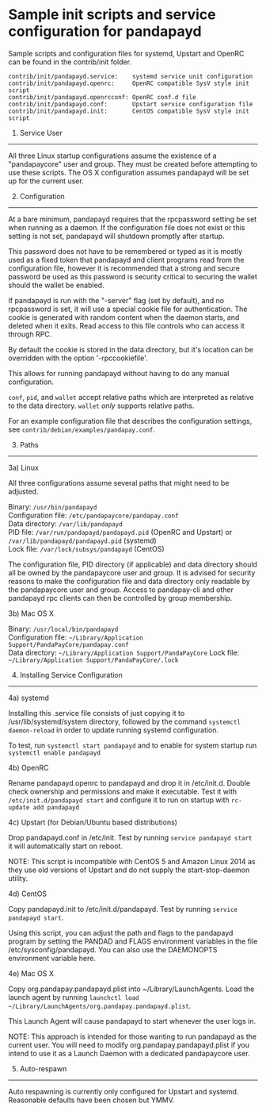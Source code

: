 Sample init scripts and service configuration for pandapayd
==========================================================

Sample scripts and configuration files for systemd, Upstart and OpenRC
can be found in the contrib/init folder.

    contrib/init/pandapayd.service:    systemd service unit configuration
    contrib/init/pandapayd.openrc:     OpenRC compatible SysV style init script
    contrib/init/pandapayd.openrcconf: OpenRC conf.d file
    contrib/init/pandapayd.conf:       Upstart service configuration file
    contrib/init/pandapayd.init:       CentOS compatible SysV style init script

1. Service User
---------------------------------

All three Linux startup configurations assume the existence of a "pandapaycore" user
and group.  They must be created before attempting to use these scripts.
The OS X configuration assumes pandapayd will be set up for the current user.

2. Configuration
---------------------------------

At a bare minimum, pandapayd requires that the rpcpassword setting be set
when running as a daemon.  If the configuration file does not exist or this
setting is not set, pandapayd will shutdown promptly after startup.

This password does not have to be remembered or typed as it is mostly used
as a fixed token that pandapayd and client programs read from the configuration
file, however it is recommended that a strong and secure password be used
as this password is security critical to securing the wallet should the
wallet be enabled.

If pandapayd is run with the "-server" flag (set by default), and no rpcpassword is set,
it will use a special cookie file for authentication. The cookie is generated with random
content when the daemon starts, and deleted when it exits. Read access to this file
controls who can access it through RPC.

By default the cookie is stored in the data directory, but it's location can be overridden
with the option '-rpccookiefile'.

This allows for running pandapayd without having to do any manual configuration.

`conf`, `pid`, and `wallet` accept relative paths which are interpreted as
relative to the data directory. `wallet` *only* supports relative paths.

For an example configuration file that describes the configuration settings,
see `contrib/debian/examples/pandapay.conf`.

3. Paths
---------------------------------

3a) Linux

All three configurations assume several paths that might need to be adjusted.

Binary:              `/usr/bin/pandapayd`  
Configuration file:  `/etc/pandapaycore/pandapay.conf`  
Data directory:      `/var/lib/pandapayd`  
PID file:            `/var/run/pandapayd/pandapayd.pid` (OpenRC and Upstart) or `/var/lib/pandapayd/pandapayd.pid` (systemd)  
Lock file:           `/var/lock/subsys/pandapayd` (CentOS)  

The configuration file, PID directory (if applicable) and data directory
should all be owned by the pandapaycore user and group.  It is advised for security
reasons to make the configuration file and data directory only readable by the
pandapaycore user and group.  Access to pandapay-cli and other pandapayd rpc clients
can then be controlled by group membership.

3b) Mac OS X

Binary:              `/usr/local/bin/pandapayd`  
Configuration file:  `~/Library/Application Support/PandaPayCore/pandapay.conf`  
Data directory:      `~/Library/Application Support/PandaPayCore`
Lock file:           `~/Library/Application Support/PandaPayCore/.lock`

4. Installing Service Configuration
-----------------------------------

4a) systemd

Installing this .service file consists of just copying it to
/usr/lib/systemd/system directory, followed by the command
`systemctl daemon-reload` in order to update running systemd configuration.

To test, run `systemctl start pandapayd` and to enable for system startup run
`systemctl enable pandapayd`

4b) OpenRC

Rename pandapayd.openrc to pandapayd and drop it in /etc/init.d.  Double
check ownership and permissions and make it executable.  Test it with
`/etc/init.d/pandapayd start` and configure it to run on startup with
`rc-update add pandapayd`

4c) Upstart (for Debian/Ubuntu based distributions)

Drop pandapayd.conf in /etc/init.  Test by running `service pandapayd start`
it will automatically start on reboot.

NOTE: This script is incompatible with CentOS 5 and Amazon Linux 2014 as they
use old versions of Upstart and do not supply the start-stop-daemon utility.

4d) CentOS

Copy pandapayd.init to /etc/init.d/pandapayd. Test by running `service pandapayd start`.

Using this script, you can adjust the path and flags to the pandapayd program by
setting the PANDAD and FLAGS environment variables in the file
/etc/sysconfig/pandapayd. You can also use the DAEMONOPTS environment variable here.

4e) Mac OS X

Copy org.pandapay.pandapayd.plist into ~/Library/LaunchAgents. Load the launch agent by
running `launchctl load ~/Library/LaunchAgents/org.pandapay.pandapayd.plist`.

This Launch Agent will cause pandapayd to start whenever the user logs in.

NOTE: This approach is intended for those wanting to run pandapayd as the current user.
You will need to modify org.pandapay.pandapayd.plist if you intend to use it as a
Launch Daemon with a dedicated pandapaycore user.

5. Auto-respawn
-----------------------------------

Auto respawning is currently only configured for Upstart and systemd.
Reasonable defaults have been chosen but YMMV.
